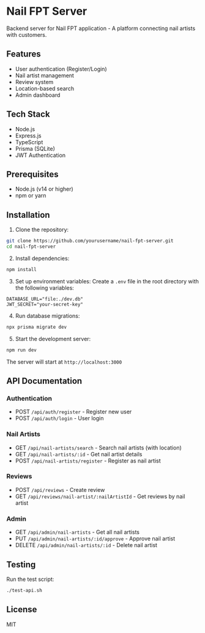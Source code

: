 # Nail FPT Server

Backend server for Nail FPT application - A platform connecting nail artists with customers.

## Features

- User authentication (Register/Login)
- Nail artist management
- Review system
- Location-based search
- Admin dashboard

## Tech Stack

- Node.js
- Express.js
- TypeScript
- Prisma (SQLite)
- JWT Authentication

## Prerequisites

- Node.js (v14 or higher)
- npm or yarn

## Installation

1. Clone the repository:
```bash
git clone https://github.com/yourusername/nail-fpt-server.git
cd nail-fpt-server
```

2. Install dependencies:
```bash
npm install
```

3. Set up environment variables:
Create a `.env` file in the root directory with the following variables:
```
DATABASE_URL="file:./dev.db"
JWT_SECRET="your-secret-key"
```

4. Run database migrations:
```bash
npx prisma migrate dev
```

5. Start the development server:
```bash
npm run dev
```

The server will start at `http://localhost:3000`

## API Documentation

### Authentication
- POST `/api/auth/register` - Register new user
- POST `/api/auth/login` - User login

### Nail Artists
- GET `/api/nail-artists/search` - Search nail artists (with location)
- GET `/api/nail-artists/:id` - Get nail artist details
- POST `/api/nail-artists/register` - Register as nail artist

### Reviews
- POST `/api/reviews` - Create review
- GET `/api/reviews/nail-artist/:nailArtistId` - Get reviews by nail artist

### Admin
- GET `/api/admin/nail-artists` - Get all nail artists
- PUT `/api/admin/nail-artists/:id/approve` - Approve nail artist
- DELETE `/api/admin/nail-artists/:id` - Delete nail artist

## Testing

Run the test script:
```bash
./test-api.sh
```

## License

MIT 